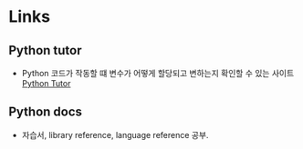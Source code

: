 # Links
## Python tutor
- Python 코드가 작동할 떄 변수가 어떻게 할당되고 변하는지 확인할 수 있는 사이트 </br>
[Python Tutor](https://pythontutor.com/)

## Python docs
- 자습서, library reference, language reference 공부.